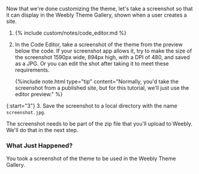 Now that we're done customizing the theme, let's take a screenshot so that it can display in the Weebly Theme Gallery, shown when a user creates a site.

1. {% include custom/notes/code_editor.md %}

2. In the Code Editor, take a screenshot of the theme from the preview below the code. If your screenshot app allows it, try to make the size of the screenshot 1590px wide, 894px high, with a DPI of 480, and saved as a JPG. Or you can edit the shot after taking it to meet these requirements.

    {%include note.html type="tip" content="Normally, you'd take the screenshot from a published site, but for this tutorial, we'll just use the editor preview." %}

{:start="3"}
3. Save the screenshot to a local directory with the name `screenshot.jpg`.

​The screenshot needs to be part of the zip file that you'll upload to Weebly. We'll do that in the next step.

### What Just Happened?
You took a screenshot of the theme to be used in the Weebly Theme Gallery.
